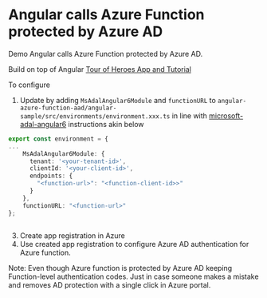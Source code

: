 # Angular calls Azure Function protected by Azure AD 

Demo Angular calls Azure Function protected by Azure AD.

Build on top of Angular [Tour of Heroes App and Tutorial](https://angular.io/tutorial)

To configure
 
1. Update by adding ```MsAdalAngular6Module``` and ```functionURL``` to ```angular-azure-function-aad/angular-sample/src/environments/environment.xxx.ts```
in line with [microsoft-adal-angular6](https://www.npmjs.com/package/microsoft-adal-angular6) instructions
akin below

```typescript
export const environment = {
...
    MsAdalAngular6Module: {
      tenant: '<your-tenant-id>',
      clientId: '<your-client-id>',
      endpoints: { 
        "<function-url>": "<function-client-id>>"
      }  
    },
    functionURL: "<function-url>"  
};
	
```   

3. Create app registration in Azure
4. Use created app registration to configure Azure AD authentication for Azure function.     

Note: Even though Azure function is protected by Azure AD keeping Function-level authentication codes.
Just in case someone makes a mistake and removes AD protection with a single click in Azure portal. 


